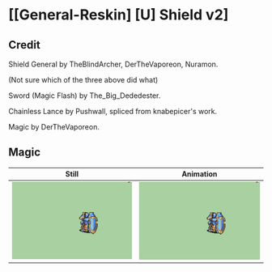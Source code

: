 # [\[General-Reskin\] \[U\] Shield v2]

## Credit

Shield General by TheBlindArcher, DerTheVaporeon, Nuramon.

(Not sure which of the three above did what)

Sword (Magic Flash) by The_Big_Dededester.

Chainless Lance by Pushwall, spliced from knabepicer's work.

Magic by DerTheVaporeon.
	
## Magic

| Still | Animation |
| :---: | :-------: |
| ![Magic still](./Magic_000.png) | ![Magic animation](./Magic.gif) |
